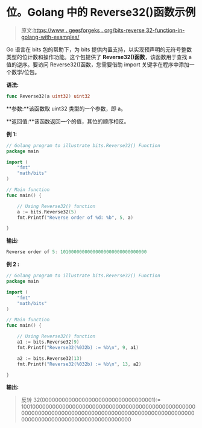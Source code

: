 # 位。Golang 中的 Reverse32()函数示例

> 原文:[https://www . geesforgeks . org/bits-reverse 32-function-in-golang-with-examples/](https://www.geeksforgeeks.org/bits-reverse32-function-in-golang-with-examples/)

Go 语言在 bits 包的帮助下，为 bits 提供内置支持，以实现预声明的无符号整数类型的位计数和操作功能。这个包提供了 **Reverse32()函数**，该函数用于查找 a 值的逆序。要访问 Reverse32()函数，您需要借助 import 关键字在程序中添加一个数学/位包。

**语法:**

```go
func Reverse32(a uint32) uint32
```

**参数:**该函数取 uint32 类型的一个参数，即 a。

**返回值:**该函数返回一个的值，其位的顺序相反。

**例 1:**

```go
// Golang program to illustrate bits.Reverse32() Function
package main

import (
    "fmt"
    "math/bits"
)

// Main function
func main() {

    // Using Reverse32() function
    a := bits.Reverse32(5)
    fmt.Printf("Reverse order of %d: %b", 5, a)

}
```

**输出:**

```go
Reverse order of 5: 10100000000000000000000000000000
```

**例 2 :**

```go
// Golang program to illustrate bits.Reverse32() Function
package main

import (
    "fmt"
    "math/bits"
)

// Main function
func main() {

    // Using Reverse32() function
    a1 := bits.Reverse32(9)
    fmt.Printf("Reverse32(%032b) := %b\n", 9, a1)

    a2 := bits.Reverse32(13)
    fmt.Printf("Reverse32(%032b) := %b\n", 13, a2)

}
```

**输出:**

> 反转 32(0000000000000000000000000000000001):= 100100000000000000000000000000000000000000000000000000000000000000000000000000000000000000000000000000000000000000000000000000000000000000